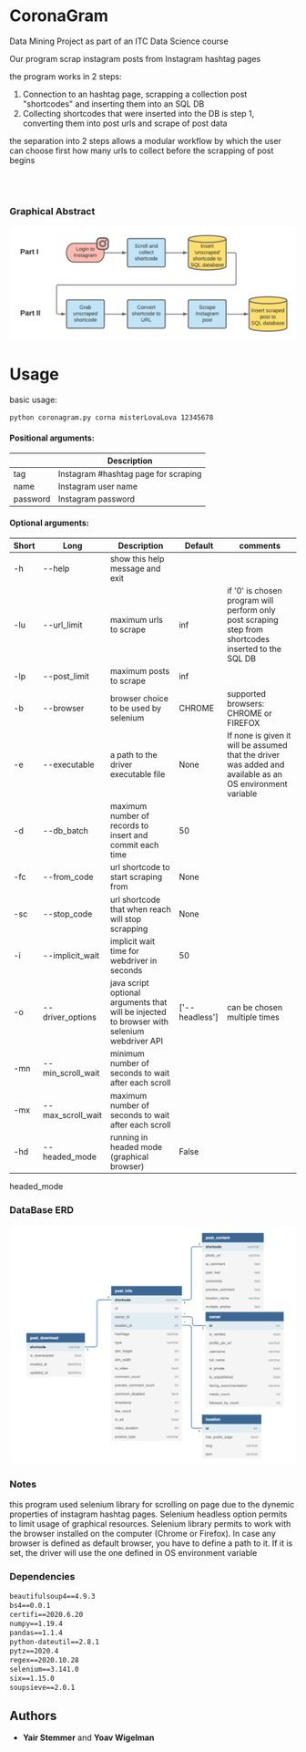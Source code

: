 # CoronaGram
Data Mining Project as part of an ITC Data Science course 

Our program scrap instagram posts from Instagram hashtag pages

the program works in 2 steps:
1. Connection to an hashtag page, scrapping a collection post "shortcodes" and inserting them into an SQL DB
2. Collecting shortcodes that were inserted into the DB is step 1, converting them into post urls and scrape of post data

the separation into 2 steps allows a modular workflow by which the user can choose first how many urls to collect 
before the scrapping of post begins

<br><br>

### Graphical Abstract

![alt Graphical abstract - transparent](images/python_scraping_transparent.png)

Usage
=====

basic usage:
```
python coronagram.py corna misterLovaLova 12345678 
```
#### Positional arguments:

|          | Description                          |
|----------|--------------------------------------|
| tag      | Instagram #hashtag page for scraping |
| name     | Instagram user name                  |
| password | Instagram password                   |


#### Optional arguments:

| Short | Long              | Description                                                                                 | Default             | comments                                                                                                  |
|-------|-------------------|---------------------------------------------------------------------------------------------|---------------------|-----------------------------------------------------------------------------------------------------------|
| -h    | --help            | show this help message and exit                                                             |                     |                                                                                                           |
| -lu   | --url_limit       | maximum urls to scrape                                                                      | inf                 | if '0' is chosen program will perform only post scraping step from shortcodes inserted to the SQL DB      |
| -lp   | --post_limit      | maximum posts to scrape                                                                     | inf                 |                                                                                                           |
| -b    | --browser         | browser choice to be used by selenium                                                       | CHROME              | supported browsers: CHROME or FIREFOX                                                                     |
| -e    | --executable      | a path to the driver executable file                                                        | None                | If none is given it will be assumed that the driver was added and available as an OS environment variable |
| -d    | --db_batch        | maximum number of records to insert and commit each time                                    | 50                  |                                                                                                           |
| -fc   | --from_code       | url shortcode to start scraping from                                                        | None                |                                                                                                           |
| -sc   | --stop_code       | url shortcode that when reach will stop scrapping                                           | None                |                                                                                                           |
| -i    | --implicit_wait   | implicit wait time for webdriver in seconds                                                 | 50                  |                                                                                                           |
| -o    | --driver_options  | java script optional arguments that will be injected to browser with selenium webdriver API | \['--headless']     | can be chosen multiple times                                                                              |
| -mn   | --min_scroll_wait | minimum number of seconds to wait after each scroll                                         |                     |                                                                                                           |
| -mx   | --max_scroll_wait | maximum number of seconds to wait after each scroll                                         |                     |                                                                                                           |
| -hd   | --headed_mode     | running in headed mode (graphical browser)                                                  | False               |                                                                                                           |

headed_mode

### DataBase ERD

![ERD](images/instascrapERD.png)


### Notes

this program used selenium library for scrolling on page due to the dynemic properties of instagram hashtag pages. 
Selenium headless option permits to limit usage of graphical resources.
Selenium library permits to work with the browser installed on
the computer (Chrome or Firefox). In case any browser is defined as default browser,
you have to define a path to it. If it is set, the driver will use the one defined in
OS environment variable

### Dependencies
```
beautifulsoup4==4.9.3
bs4==0.0.1
certifi==2020.6.20
numpy==1.19.4
pandas==1.1.4
python-dateutil==2.8.1
pytz==2020.4
regex==2020.10.28
selenium==3.141.0
six==1.15.0
soupsieve==2.0.1
```

## Authors

* **Yair Stemmer** and **Yoav Wigelman**
